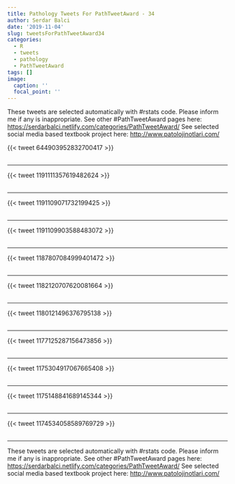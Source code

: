 ```yaml
---
title: Pathology Tweets For PathTweetAward - 34
author: Serdar Balci
date: '2019-11-04'
slug: tweetsForPathTweetAward34
categories:
  - R
  - tweets
  - pathology
  - PathTweetAward
tags: []
image:
  caption: ''
  focal_point: ''
---
```



These tweets are selected automatically with #rstats code. Please inform me if any is inappropriate.
See other #PathTweetAward pages here: https://serdarbalci.netlify.com/categories/PathTweetAward/ 
See selected social media based textbook project here: http://www.patolojinotlari.com/

{{< tweet 644903952832700417 >}}
<br>
<br>
<hr>
{{< tweet 1191111357619482624 >}}
<br>
<br>
<hr>
{{< tweet 1191109071732199425 >}}
<br>
<br>
<hr>
{{< tweet 1191109903588483072 >}}
<br>
<br>
<hr>
{{< tweet 1187807084999401472 >}}
<br>
<br>
<hr>
{{< tweet 1182120707620081664 >}}
<br>
<br>
<hr>
{{< tweet 1180121496376795138 >}}
<br>
<br>
<hr>
{{< tweet 1177125287156473856 >}}
<br>
<br>
<hr>
{{< tweet 1175304917067665408 >}}
<br>
<br>
<hr>
{{< tweet 1175148841689145344 >}}
<br>
<br>
<hr>
{{< tweet 1174534058589769729 >}}
<br>
<br>
<hr>


These tweets are selected automatically with #rstats code. Please inform me if any is inappropriate.
See other #PathTweetAward pages here: https://serdarbalci.netlify.com/categories/PathTweetAward/ 
See selected social media based textbook project here: http://www.patolojinotlari.com/
